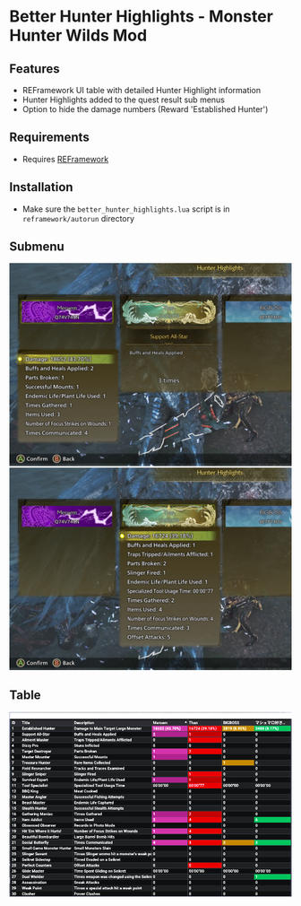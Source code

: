 # Better Hunter Highlights - Monster Hunter Wilds Mod

## Features
- REFramework UI table with detailed Hunter Highlight information
- Hunter Highlights added to the quest result sub menus
- Option to hide the damage numbers (Reward 'Established Hunter')

## Requirements
- Requires [REFramework](https://www.nexusmods.com/monsterhunterwilds/mods/93)

## Installation
- Make sure the `better_hunter_highlights.lua` script is in `reframework/autorun` directory

## Submenu

![submenu1](./assets/submenu1.png)
![submenu2](./assets/submenu2.png)

## Table

![table](./assets/table.png)